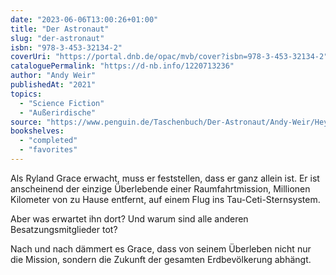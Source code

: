 ```yaml
---
date: "2023-06-06T13:00:26+01:00"
title: "Der Astronaut"
slug: "der-astronaut"
isbn: "978-3-453-32134-2"
coverUri: "https://portal.dnb.de/opac/mvb/cover?isbn=978-3-453-32134-2"
cataloguePermalink: "https://d-nb.info/1220713236"
author: "Andy Weir"
publishedAt: "2021"
topics:
  - "Science Fiction"
  - "Außerirdische"
source: "https://www.penguin.de/Taschenbuch/Der-Astronaut/Andy-Weir/Heyne/e614209.rhd"
bookshelves:
  - "completed"
  - "favorites"
---
```

Als Ryland Grace erwacht, muss er feststellen, dass er ganz allein ist. Er ist 
anscheinend der einzige Überlebende einer Raumfahrtmission, Millionen Kilometer 
von zu Hause entfernt, auf einem Flug ins Tau-Ceti-Sternsystem.

Aber was erwartet ihn dort? Und warum sind alle anderen Besatzungsmitglieder 
tot?

Nach und nach dämmert es Grace, dass von seinem Überleben nicht nur die Mission, 
sondern die Zukunft der gesamten Erdbevölkerung abhängt.